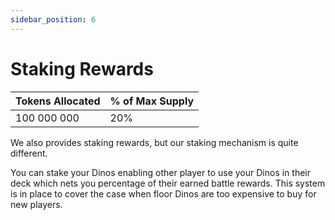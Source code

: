 ```yaml
---
sidebar_position: 6
---
```


# Staking Rewards


| Tokens Allocated | % of Max Supply |
| ---------------- | --------------- |
| 100 000 000      | 20%             |

We also provides staking rewards, but our staking mechanism is quite different.

You can stake your Dinos enabling other player to use your Dinos in their deck which nets you percentage of their earned battle rewards. This system is in place to cover the case when floor Dinos are too expensive to buy for new players.

